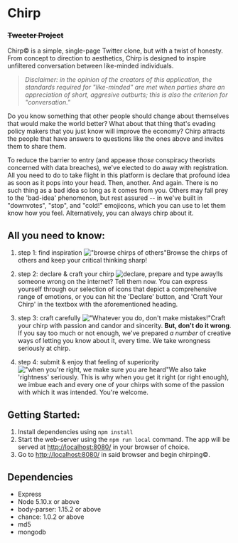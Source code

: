 # **Chirp**
### ~~Tweeter Project~~

Chirp:copyright: is a simple, single-page Twitter clone, but with a twist of honesty. From concept to direction to aesthetics, Chirp is designed to inspire unfiltered conversation between like-minded individuals.

> *Disclaimer: in the opinion of the creators of this application, the standards required for "like-minded" are met when parties share an appreciation of short, aggresive outburts; this is also the criterion for "conversation."*

Do you know something that other people should change about themselves that would make the world better? What about that thing that's evading policy makers that you just know will improve the economy? Chirp attracts the people that have answers to questions like the ones above and invites them to share them.

To reduce the barrier to entry (and appease *those* conspiracy theorists concerned with data breaches), we've elected to do away with registration. All you need to do to take flight in this platform is declare that profound idea as soon as it pops into your head. Then, another. And again. There is no such thing as a bad idea so long as it comes from you. Others may fall prey to the 'bad-idea' phenomenon, but rest assured -- in  we've built in "downvotes", "stop", and "cold!" emojicons, which you can use to let them know how you feel. Alternatively, you can always chirp about it.

## All you need to know:

1. step 1: find inspiration
!["browse chirps of others"](https://github.com/Romadiansky/tweeter/blob/master/docs/on-entry.png?raw=true)Browse the chirps of others and keep your critical thinking sharp!

2. step 2: declare & craft your chirp
![declare, prepare and type away!](https://github.com/Romadiansky/tweeter/blob/master/docs/feeling-inspired.png?raw=true)Is someone wrong on the internet? Tell them now. You can express yourself through our selection of icons that depict a comprehensive range of emotions, or you can hit the 'Declare' button, and 'Craft Your Chirp' in the textbox with the aforementioned heading.

3. step 3: craft carefully
!["Whatever you do, don't make mistakes!"](https://github.com/Romadiansky/tweeter/blob/master/docs/respond-carefully.png?raw=true)Craft your chirp with passion and candor and sincerity. **But, don't do it wrong**. If you say too much or not enough, we've prepared *a number* of creative ways of letting you know about it, every time. We take wrongness seriously at chirp.

4. step 4: submit & enjoy that feeling of superiority
!["when you're right, we make sure you are heard"](https://github.com/Romadiansky/tweeter/blob/master/docs/submit-and-enjoy.png?raw=true)We also take 'rightness' seriously. This is why when you get it right (or right enough), we imbue each and every one of your chirps with some of the passion with which it was intended. You're welcome.

## Getting Started:

1. Install dependencies using `npm install`
2. Start the web-server using the `npm run local` command. The app will be served at <http://localhost:8080/> in your browser of choice.
3. Go to <http://localhost:8080/> in said browser and begin chirping:copyright:.


## Dependencies

- Express
- Node 5.10.x or above
- body-parser: 1.15.2 or above
- chance: 1.0.2 or above
- md5
- mongodb
